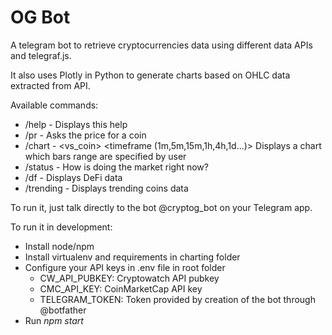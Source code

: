 # OG Bot

A telegram bot to retrieve cryptocurrencies data using different data APIs and telegraf.js. 

It also uses Plotly in Python to generate charts based on OHLC data extracted from API.


Available commands:

- /help - Displays this help
- /pr - <coin> Asks the price for a coin
- /chart - <coin> <vs_coin> <timeframe (1m,5m,15m,1h,4h,1d...)> <exchange> Displays a chart which bars range are specified by user
- /status - How is doing the market right now?
- /df - Displays DeFi data
- /trending - Displays trending coins data

To run it, just talk directly to the bot @cryptog_bot on your Telegram app.
  
To run it in development:

- Install node/npm
- Install virtualenv and requirements in charting folder
- Configure your API keys in .env file in root folder
  - CW_API_PUBKEY: Cryptowatch API pubkey
  - CMC_API_KEY: CoinMarketCap API key
  - TELEGRAM_TOKEN: Token provided by creation of the bot through @botfather
- Run *npm start*


